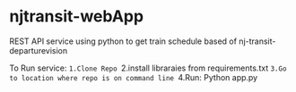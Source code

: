 # njtransit-webApp
REST API service using python to get train schedule based of nj-transit-departurevision

To Run service:
`1.Clone Repo
`2.install libraraies from requirements.txt
`3.Go to location where repo is on command line
`4.Run: Python app.py
